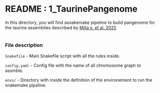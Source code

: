 # README : 1_TaurinePangenome

In this directory, you will find asnakemake pipeline to build pangenome for the taurine assemblies described by [Milia s. et al. 2025](https://pubmed.ncbi.nlm.nih.gov/39694857/) 

#

### File description 

`Snakefile` - Main Snakefile script with all the rules inside.

`config.yaml` - Config file with the name of all chromosome graph to assmble.

`envs/` - Directory with inside the definition of the environement to run the snakemake pipeline.

